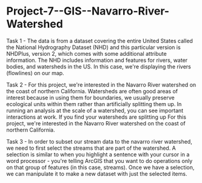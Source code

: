 # Project-7--GIS--Navarro-River-Watershed

Task 1 - The data is from a dataset covering the entire United States called the National Hydrography Dataset
(NHD) and this particular version is NHDPlus, version 2, which comes with some additional attribute
information. The NHD includes information and features for rivers, water bodies, and watersheds in the
US. In this case, we're displaying the rivers (flowlines) on our map.

Task 2 - For this project, we're interested in the Navarro River watershed on the coast of northern California.
Watersheds are often good areas of interest because in using them for boundaries, we usually preserve
ecological units within them rather than artificially splitting them up. In running an analysis at the scale
of a watershed, you can see important interactions at work. If you find your watersheds are splitting up For this project, we're interested in the Navarro River watershed on the coast of northern California.

Task 3 - In order to subset our stream data to the navarro river watershed, we need to first select the streams
that are part of the watershed. A selection is similar to when you highlight a sentence with your cursor in
a word processor - you're telling ArcGIS that you want to do operations only on that group of features (in
this case, streams). Once we have a selection, we can manipulate it to make a new dataset with just the
selected items.
